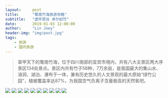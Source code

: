 ```yaml
---
layout:     post
title:      "蜀南竹海旅游攻略"
subtitle:   "虚怀若谷 卓尔如竹"
date:       2019-01-03 12:00:00
author:     "Lin Joey"
header-img: "img/post.jpg"
tags:
    - 旅游
    - 国内旅游
---
```


>翠甲天下的蜀南竹海，位于四川南部的宜宾市境内，共有八大主景区两大序景区134处景点。景区内共有竹子58种，7万余亩，是我国最大的集山水、溶洞、湖泊、瀑布于一体，兼有历史悠久的人文景观的最大原始“绿竹公园"，植被覆盖率达87%，为我国空气负离子含量极高的天然氧吧。

![](https://linjoey-image.oss-cn-beijing.aliyuncs.com/我是驴友-蜀南竹海_页面_01.jpg)
![](https://linjoey-image.oss-cn-beijing.aliyuncs.com/我是驴友-蜀南竹海_页面_02.jpg)
![](https://linjoey-image.oss-cn-beijing.aliyuncs.com/我是驴友-蜀南竹海_页面_03.jpg)
![](https://linjoey-image.oss-cn-beijing.aliyuncs.com/我是驴友-蜀南竹海_页面_04.jpg)
![](https://linjoey-image.oss-cn-beijing.aliyuncs.com/我是驴友-蜀南竹海_页面_05.jpg)
![](https://linjoey-image.oss-cn-beijing.aliyuncs.com/我是驴友-蜀南竹海_页面_06.jpg)
![](https://linjoey-image.oss-cn-beijing.aliyuncs.com/我是驴友-蜀南竹海_页面_07.jpg)
![](https://linjoey-image.oss-cn-beijing.aliyuncs.com/我是驴友-蜀南竹海_页面_08.jpg)
![](https://linjoey-image.oss-cn-beijing.aliyuncs.com/我是驴友-蜀南竹海_页面_09.jpg)
![](https://linjoey-image.oss-cn-beijing.aliyuncs.com/我是驴友-蜀南竹海_页面_10.jpg)
